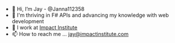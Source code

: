 - 👋 Hi, I’m Jay - @Janna112358
- 🌱 I'm thriving in F# APIs and advancing my knowledge with web development
- 🔨 I work at [Impact Institute](https://www.impactinstitute.com/ "Impact Institute's home page")
- 📫 How to reach me ... jay@impactinstitute.com

<!---
Janna112358/Janna112358 is a ✨ special ✨ repository because its `README.md` (this file) appears on your GitHub profile.
You can click the Preview link to take a look at your changes.
--->
